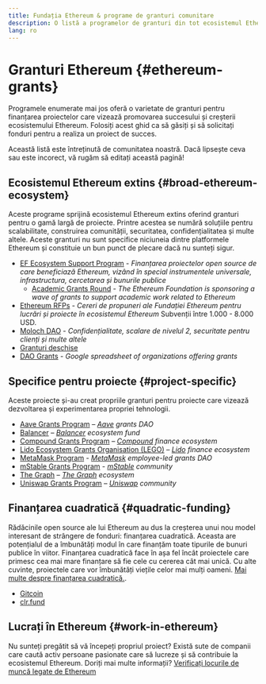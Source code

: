 ```yaml
---
title: Fundația Ethereum & programe de granturi comunitare
description: O listă a programelor de granturi din tot ecosistemul Ethereum.
lang: ro
---
```


# Granturi Ethereum {#ethereum-grants}

Programele enumerate mai jos oferă o varietate de granturi pentru finanțarea proiectelor care vizează promovarea succesului și creșterii ecosistemului Ethereum. Folosiți acest ghid ca să găsiți și să solicitați fonduri pentru a realiza un proiect de succes.

Această listă este întreținută de comunitatea noastră. Dacă lipsește ceva sau este incorect, vă rugăm să editați această pagină!

## Ecosistemul Ethereum extins {#broad-ethereum-ecosystem}

Aceste programe sprijină ecosistemul Ethereum extins oferind granturi pentru o gamă largă de proiecte. Printre acestea se numără soluțiile pentru scalabilitate, construirea comunității, securitatea, confidențialitatea și multe altele. Aceste granturi nu sunt specifice niciuneia dintre platformele Ethereum și constituie un bun punct de plecare dacă nu sunteți sigur.

- [EF Ecosystem Support Program](https://esp.ethereum.foundation) - _Finanțarea proiectelor open source de care beneficiază Ethereum, vizând în special instrumentele universale, infrastructura, cercetarea și bunurile publice_
  - [Academic Grants Round](https://esp.ethereum.foundation/academic-grants) - _The Ethereum Foundation is sponsoring a wave of grants to support academic work related to Ethereum_
- [Ethereum RFPs](https://github.com/ethereum/requests-for-proposals) - _Cereri de propuneri ale Fundației Ethereum pentru lucrări și proiecte în ecosistemul Ethereum_
  Subvenții între 1.000 - 8.000 USD.
- [Moloch DAO](https://www.molochdao.com/) - _Confidențialitate, scalare de nivelul 2, securitate pentru clienți și multe altele_
- [Granturi deschise](https://opengrants.com/explore)
- [DAO Grants](https://docs.google.com/spreadsheets/d/1XHc-p_MHNRdjacc8uOEjtPoWL86olP4GyxAJOFO0zxY/edit#gid=0) - _Google spreadsheet of organizations offering grants_

## Specifice pentru proiecte {#project-specific}

Aceste proiecte și-au creat propriile granturi pentru proiecte care vizează dezvoltarea și experimentarea propriei tehnologii.

- [Aave Grants Program](https://aavegrants.org/) – _[Aave](https://aave.com/) grants DAO_
- [Balancer](https://balancergrants.notion.site/Balancer-Community-Grants-23e562c5bc4347cd8304637bff0058e6) – _[Balancer](https://balancer.fi/) ecosystem fund_
- [Compound Grants Program](https://compoundgrants.org/) – _[Compound](https://compound.finance/) finance ecosystem_
- [Lido Ecosystem Grants Organisation (LEGO)](https://lego.lido.fi/) – _[Lido](https://lido.fi/) finance ecosystem_
- [MetaMask Program](https://metamaskgrants.org/) - _[MetaMask](https://metamask.io/) employee-led grants DAO_
- [mStable Grants Program](https://docs.mstable.org/advanced/grants-program) - _[mStable](https://mstable.org/) community_
- [The Graph](https://airtable.com/shrdfvnFvVch3IOVm) – _[The Graph](https://thegraph.com/) ecosystem_
- [Uniswap Grants Program](https://www.unigrants.org/) – _[Uniswap](https://uniswap.org/) community_

## Finanțarea cuadratică {#quadratic-funding}

Rădăcinile open source ale lui Ethereum au dus la creșterea unui nou model interesant de strângere de fonduri: finanțarea cuadratică. Aceasta are potențialul de a îmbunătăți modul în care finanțăm toate tipurile de bunuri publice în viitor. Finanțarea cuadratică face în așa fel încât proiectele care primesc cea mai mare finanțare să fie cele cu cererea cât mai unică. Cu alte cuvinte, proiectele care vor îmbunătăți viețile celor mai mulți oameni. [Mai multe despre finanțarea cuadratică.](/defi/#quadratic-funding).

- [Gitcoin](https://gitcoin.co/grants)
- [clr.fund](https://clr.fund/)

## Lucrați în Ethereum {#work-in-ethereum}

Nu sunteți pregătit să vă începeți propriul proiect? Există sute de companii care caută activ persoane pasionate care să lucreze și să contribuie la ecosistemul Ethereum. Doriți mai multe informații? [ Verificați locurile de muncă legate de Ethereum](/community/get-involved/#ethereum-jobs)
